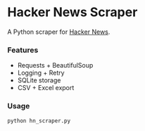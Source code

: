 # Hacker News Scraper

A Python scraper for [Hacker News](https://news.ycombinator.com/).

### Features
- Requests + BeautifulSoup
- Logging + Retry
- SQLite storage
- CSV + Excel export

### Usage
```bash
python hn_scraper.py
